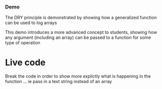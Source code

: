 
### Demo 

The DRY principle is demonstrated by showing how a generalized function can be used to log arrays

This demo introduces a more advanced concept to students, showing how any argument (including an array) can be passed to a function for some type of operation

# Live code

Break the code in order to show more explictly what is happening in the function ... ie pass in a text string instead of an array
